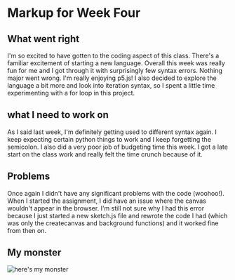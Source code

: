 

# Markup for Week Four

## What went right

I'm so excited to have gotten to the coding aspect of this class. There's a familiar excitement of starting a new language.
Overall this week was really fun for me and I got through it with surprisingly few syntax errors. Nothing major went wrong.
I'm really enjoying p5.js! I also decided to explore the language a bit more and look into iteration syntax, so I spent a little time experimenting with a for loop in this project.

## what I need to work on

As I said last week, I'm definitely getting used to different syntax again. I keep expecting certain python things to work and I keep forgetting the semicolon. I also did a very poor job of budgeting time this week. I got a late start on the class work and really felt the time crunch because of it.

## Problems
Once again I didn't have any significant problems with the code (woohoo!). When I started the assignment, I did have an issue where the canvas wouldn't appear in the browser. I'm still not sure why I had this error because I just started a new sketch.js file and rewrote the code I had (which was only the createcanvas and background functions) and it worked fine from then on. 

## My monster

![here's my monster](dragon.JPG)
